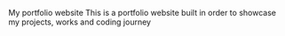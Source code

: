 My portfolio website
This is a portfolio website built in order to showcase my projects, works and coding journey
